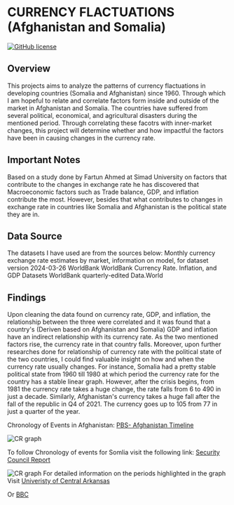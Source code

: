 <h1>CURRENCY FLACTUATIONS (Afghanistan and Somalia)</h1>
<a href="https://github.com/djeada/Data-Structures/blob/master/LICENSE"><img alt="GitHub license" src="https://img.shields.io/github/license/djeada/Data-Structures"></a>


## Overview

This projects aims to analyze the patterns of currency flactuations in developing countries (Somalia and Afghanistan) since 1960. Through which I am hopeful to relate and correlate factors form inside and outside of the market in Afghanistan and Somalia. The countries have suffered from several political, economical, and agricultural disasters during the mentioned period. Through correlating these facotrs with inner-market changes, this project will determine whether and how impactful the factors have been in causing changes in the currency rate.


## Important Notes
Based on a study done by Fartun Ahmed at Simad University on factors that contribute to the changes in exchange rate he has discovered that Macroeconomic factors such as Trade balance, GDP, and inflation contribute the most.
However, besides that what contributes to changes in exchange rate in countries like Somalia and Afghanistan is the political state they are in.

## Data Source 
The datasets I have used are from the sources below:
Monthly currency exchange rate estimates by market, information on model, for dataset version 2024-03-26 WorldBank WorldBank
Currency Rate. Inflation, and GDP Datasets WorldBank
quarterly-edited Data.World

## Findings
Upon cleaning the data found on currency rate, GDP, and inflation, the relationship between the three were correlated and it was found that a country's (Deriven based on Afghanistan and Somalia) GDP and inflation have an indirect relationship with its currency rate. As the two mentioned factors rise, the currency rate in that country falls.
Moreover, upon further researches done for relationship of currency rate with the political state of the two countries, I could find valuable insight on how and when the currency rate usually changes. For instance, Somalia had a pretty stable political state from 1960 till 1980 at which period the currency rate for the country has a stable linear graph. However, after the crisis begins, from 1981 the currency rate takes a huge change, the rate falls from 6 to 490 in just a decade.
Similarly, Afghanistan's currency takes a huge fall after the fall of the republic in Q4 of 2021. The currency goes up to 105 from 77 in just a quarter of the year. 

<div style="align='center';">

Chronology of Events in Afghanistan: <a href="https://www.pbs.org/newshour/politics/asia-jan-june11-timeline-afghanistan">PBS- Afghanistan Timeline</a>


![CR graph](https://github.com/Cena980/Currency_Rate/blob/main/Analysis/Afghani%20Exchange%20rate%20in%20the%202000s.png)


To follow Chronology of events for Somlia visit the following link:
<a href="https://www.securitycouncilreport.org/chronology/somalia.php">Security Council Report</a>


![CR graph](https://github.com/Cena980/Currency_Rate/blob/main/Analysis/Somalia%20CR.PNG)
For detailed information on the periods highlighted in the graph Visit <a href="https://uca.edu/politicalscience/home/research-projects/dadm-project/sub-saharan-africa-region/somalia-1960-present/">Univeristy of Central Arkansas</a> 

Or
<a href="https://www.bbc.com/news/world-africa-14094632">BBC</a>
</div>
